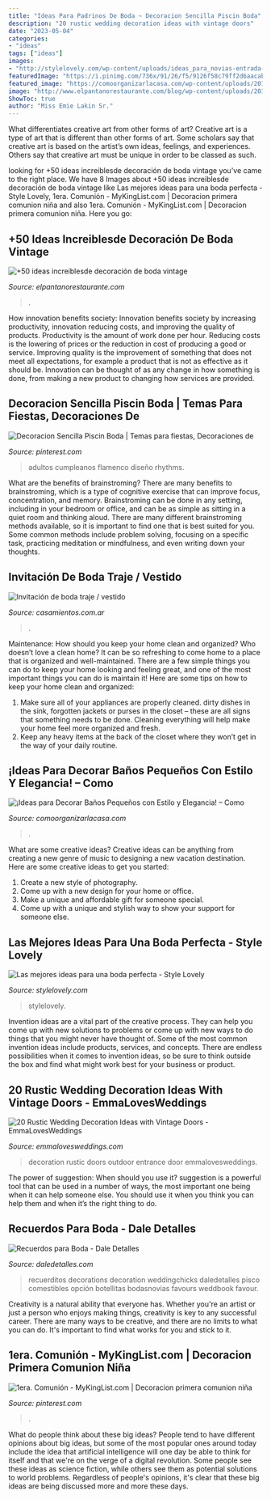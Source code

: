 ```yaml
---
title: "Ideas Para Padrinos De Boda ~ Decoracion Sencilla Piscin Boda"
description: "20 rustic wedding decoration ideas with vintage doors"
date: "2023-05-04"
categories:
- "ideas"
tags: ["ideas"]
images:
- "http://stylelovely.com/wp-content/uploads/ideas_para_novias-entrada-deco.jpg"
featuredImage: "https://i.pinimg.com/736x/91/26/f5/9126f58c79ff2d6aacab3648d33451ee.jpg"
featured_image: "https://comoorganizarlacasa.com/wp-content/uploads/2017/09/ideas-para-decorar-banos-pequenos-16.jpg"
image: "http://www.elpantanorestaurante.com/blog/wp-content/uploads/2016/09/5fc9c6937fc156fbd3b9b9b18aa459f1.jpg"
ShowToc: true
author: "Miss Emie Lakin Sr."
---
```



What differentiates creative art from other forms of art?
Creative art is a type of art that is different than other forms of art. Some scholars say that creative art is based on the artist’s own ideas, feelings, and experiences. Others say that creative art must be unique in order to be classed as such.

	

		
looking for +50 ideas increiblesde decoración de boda vintage you've came to the right place. We have 8 Images about +50 ideas increiblesde decoración de boda vintage like Las mejores ideas para una boda perfecta - Style Lovely, 1era. Comunión - MyKingList.com | Decoracion primera comunion niña and also 1era. Comunión - MyKingList.com | Decoracion primera comunion niña. Here you go:
		
    
## +50 Ideas Increiblesde Decoración De Boda Vintage

<img loading=lazy src="http://www.elpantanorestaurante.com/blog/wp-content/uploads/2016/09/5fc9c6937fc156fbd3b9b9b18aa459f1.jpg" onerror="this.onerror=null;this.src='https://tse4.mm.bing.net/th?id=OIP.k4KPeOlev-F1E6ITxEnBwwAAAA&amp;pid=15.1';" alt="+50 ideas increiblesde decoración de boda vintage">

_Source: elpantanorestaurante.com_

>. 

	

How innovation benefits society:
Innovation benefits society by increasing productivity, innovation reducing costs, and improving the quality of products. Productivity is the amount of work done per hour. Reducing costs is the lowering of prices or the reduction in cost of producing a good or service. Improving quality is the improvement of something that does not meet all expectations, for example a product that is not as effective as it should be. Innovation can be thought of as any change in how something is done, from making a new product to changing how services are provided.

    
## Decoracion Sencilla Piscin Boda | Temas Para Fiestas, Decoraciones De

<img loading=lazy src="https://i.pinimg.com/736x/91/26/f5/9126f58c79ff2d6aacab3648d33451ee.jpg" onerror="this.onerror=null;this.src='https://tse1.mm.bing.net/th?id=OIP.IsooTkKst8qMNNBdptL_rwHaJ4&amp;pid=15.1';" alt="Decoracion Sencilla Piscin Boda | Temas para fiestas, Decoraciones de">

_Source: pinterest.com_

>adultos cumpleanos flamenco diseño rhythms. 

	

What are the benefits of brainstroming?
There are many benefits to brainstroming, which is a type of cognitive exercise that can improve focus, concentration, and memory. Brainstroming can be done in any setting, including in your bedroom or office, and can be as simple as sitting in a quiet room and thinking aloud. There are many different brainstroming methods available, so it is important to find one that is best suited for you. Some common methods include problem solving, focusing on a specific task, practicing meditation or mindfulness, and even writing down your thoughts.

    
## Invitación De Boda Traje / Vestido

<img loading=lazy src="https://cdn0.casamientos.com.ar/usr/2/1/1/0/cfb_202231.jpg" onerror="this.onerror=null;this.src='https://tse4.mm.bing.net/th?id=OIP.X-z5i0FbXS177g7tDqQMtgHaHa&amp;pid=15.1';" alt="Invitación de boda traje / vestido">

_Source: casamientos.com.ar_

>. 

	

Maintenance: How should you keep your home clean and organized?
Who doesn’t love a clean home? It can be so refreshing to come home to a place that is organized and well-maintained. There are a few simple things you can do to keep your home looking and feeling great, and one of the most important things you can do is maintain it! Here are some tips on how to keep your home clean and organized: 
1. Make sure all of your appliances are properly cleaned. dirty dishes in the sink, forgotten jackets or purses in the closet – these are all signs that something needs to be done. Cleaning everything will help make your home feel more organized and fresh. 
2. Keep any heavy items at the back of the closet where they won’t get in the way of your daily routine.

    
## ¡Ideas Para Decorar Baños Pequeños Con Estilo Y Elegancia! – Como

<img loading=lazy src="https://comoorganizarlacasa.com/wp-content/uploads/2017/09/ideas-para-decorar-banos-pequenos-16.jpg" onerror="this.onerror=null;this.src='https://tse2.mm.bing.net/th?id=OIP.xR3JLqVv0mSD__9_GElvQgHaJ4&amp;pid=15.1';" alt="¡Ideas para Decorar Baños Pequeños con Estilo y Elegancia! – Como">

_Source: comoorganizarlacasa.com_

>. 

	

What are some creative ideas?
Creative ideas can be anything from creating a new genre of music to designing a new vacation destination. Here are some creative ideas to get you started: 
1. Create a new style of photography.
2. Come up with a new design for your home or office.
3. Make a unique and affordable gift for someone special.
4. Come up with a unique and stylish way to show your support for someone else.

    
## Las Mejores Ideas Para Una Boda Perfecta - Style Lovely

<img loading=lazy src="http://stylelovely.com/wp-content/uploads/ideas_para_novias-entrada-deco.jpg" onerror="this.onerror=null;this.src='https://tse1.mm.bing.net/th?id=OIP.C3P7WzQwoGg1Q439lN8PvAHaLZ&amp;pid=15.1';" alt="Las mejores ideas para una boda perfecta - Style Lovely">

_Source: stylelovely.com_

>stylelovely. 

	

Invention ideas are a vital part of the creative process. They can help you come up with new solutions to problems or come up with new ways to do things that you might never have thought of. Some of the most common invention ideas include products, services, and concepts. There are endless possibilities when it comes to invention ideas, so be sure to think outside the box and find what might work best for your business or product.

    
## 20 Rustic Wedding Decoration Ideas With Vintage Doors - EmmaLovesWeddings

<img loading=lazy src="http://emmalovesweddings.com/wp-content/uploads/2018/07/vintage-outdoor-wedding-entrance-decoration-ideas-with-old-door.jpg" onerror="this.onerror=null;this.src='https://tse2.mm.bing.net/th?id=OIP.ZVQUZ4VnZKzjUQqd0BwREQHaLH&amp;pid=15.1';" alt="20 Rustic Wedding Decoration Ideas with Vintage Doors - EmmaLovesWeddings">

_Source: emmalovesweddings.com_

>decoration rustic doors outdoor entrance door emmalovesweddings. 

	

The power of suggestion: When should you use it?
suggestion is a powerful tool that can be used in a number of ways, the most important one being when it can help someone else. You should use it when you think you can help them and when it’s the right thing to do.

    
## Recuerdos Para Boda - Dale Detalles

<img loading=lazy src="https://i0.wp.com/www.daledetalles.com/wp-content/uploads/2016/07/recuerdos-para-boda18.jpg?resize=500%2C667" onerror="this.onerror=null;this.src='https://tse3.mm.bing.net/th?id=OIP.95GjR7p2a0g57jTTDFK1BAHaJ4&amp;pid=15.1';" alt="Recuerdos para Boda - Dale Detalles">

_Source: daledetalles.com_

>recuerditos decorations decoration weddingchicks daledetalles pisco comestibles opción botellitas bodasnovias favours weddbook favour. 

	

Creativity is a natural ability that everyone has. Whether you're an artist or just a person who enjoys making things, creativity is key to any successful career. There are many ways to be creative, and there are no limits to what you can do. It's important to find what works for you and stick to it.

    
## 1era. Comunión - MyKingList.com | Decoracion Primera Comunion Niña

<img loading=lazy src="https://i.pinimg.com/736x/e2/30/96/e2309630e728825ee93c160882011114.jpg" onerror="this.onerror=null;this.src='https://tse3.mm.bing.net/th?id=OIP.DBZxPwo7M-bsM_yJ1s99XAHaKJ&amp;pid=15.1';" alt="1era. Comunión - MyKingList.com | Decoracion primera comunion niña">

_Source: pinterest.com_

>. 

	

What do people think about these big ideas?
People tend to have different opinions about big ideas, but some of the most popular ones around today include the idea that artificial intelligence will one day be able to think for itself and that we're on the verge of a digital revolution. Some people see these ideas as science fiction, while others see them as potential solutions to world problems. Regardless of people's opinions, it's clear that these big ideas are being discussed more and more these days.

